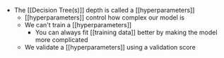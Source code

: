 - The [[Decision Tree(s)]] depth is called a [[hyperparameters]]
	- [[hyperparameters]] control how complex our model is
	- We can't train a [[hyperparameters]]
		- You can always fit [[training data]] better by making the model more complicated
	- We validate a [[hyperparameters]] using a validation score